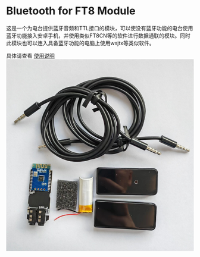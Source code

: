 # Bluetooth for FT8 Module
这是一个为电台提供蓝牙音频和TTL接口的模块，可以使没有蓝牙功能的电台使用蓝牙功能接入安卓手机，并使用类似FT8CN等的软件进行数据通联的模块。同时此模块也可以连入具备蓝牙功能的电脑上使用wsjtx等类似软件。

具体请查看
[使用说明](https://github.com/bg6jji/Bluetooth4FT8/blob/main/BT68%E8%93%9D%E7%89%99%E6%A8%A1%E5%9D%97%E7%AE%80%E8%A6%81%E8%AF%B4%E6%98%8E%20V1%202023-6-28.docx)
![模块照片](https://github.com/bg6jji/Bluetooth4FT8/blob/main/BT401forFT8.jpg "BT401 Module Picture")




